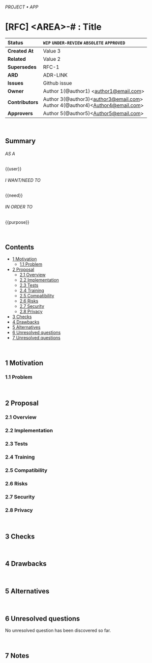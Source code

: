 ###### PROJECT • APP

# [RFC] &lt;AREA&gt;-# : Title

<!-- rfc:section:header -->

| <!-- rfc:status -->Status        | `WIP` `UNDER-REVIEW` `ABSOLETE` `APPROVED`|
:-------------- |:---------------------------------------------------- |
| <!-- rfc:created-at -->**Created At**   | Value 3 |
| <!-- rfc:related -->**Related**   | Value 2 |
| <!-- rfc:supersedes -->**Supersedes**   | RFC-1 |
| <!-- rfc:adr -->**ARD**   | ADR-LINK |
| <!-- rfc:refs -->**Issues**   | Github issue  |
| <!-- rfc:owner -->**Owner** | Author 1(@author1) &lt;author1@email.com&gt;|
| <!-- rfc:contributors -->**Contributors** |Author 3(@author3)&lt;author3@email.com&gt; <br> Author 4(@author4)&lt;Author4@email.com&gt; <br> |
| <!-- rfc:approvers -->**Approvers** | Author 5(@author5)&lt;Author5@email.com&gt; <br> |

<!-- rfc:section:header -->

<br>

## Summary

###### AS A
{{user}}

###### I WANT/NEED TO
{{need}}

###### IN ORDER TO
{{purpose}}

<br>

## Contents


<!-- TOC -->
* [1 Motivation](#1)
  * [1.1 Problem](#1.1)
* [2 Proposal](#2)
  * [2.1 Overview](#2.1)
  * [2.2 Implementation](#2.2)
  * [2.3 Tests](#2.3)
  * [2.4 Training](#2.4)
  * [2.5 Compatibility](#2.5)
  * [2.6 Risks](#2.6)
  * [2.7 Security](#2.7)
  * [2.8 Privacy](#2.8)
* [3 Checks](#3)
* [4 Drawbacks](#4)
* [5 Alternatives](#5)
* [6 Unresolved questions](#6)
* [7 Unresolved questions](#7)

<!-- /TOC -->



<br>

## <a name="1"/> 1 Motivation
### <a name="1.1"/> 1.1 Problem


<br>

## <a name="2"/>2 Proposal
### <a name="2.1">2.1 Overview
### <a name="2.2">2.2 Implementation
### <a name="2.3">2.3 Tests
### <a name="2.4">2.4 Training
### <a name="2.5">2.5 Compatibility
### <a name="2.6">2.6 Risks
### <a name="2.7">2.7 Security
### <a name="2.8">2.8 Privacy

<br>

## <a name="3"/>3 Checks

<br>

## <a name="4"/>4 Drawbacks

<br>

## <a name="5"/>5 Alternatives


<br>

## <a name="6"/>6 Unresolved questions

No unresolved question has been discovered so far.

<br>

## <a name="7"/>7 Notes


<!-- /RFC -->

<!-- 
  References : 
    - https://github.com/tensorflow/community/blob/master/rfcs/yyyymmdd-rfc-template.md
-->
